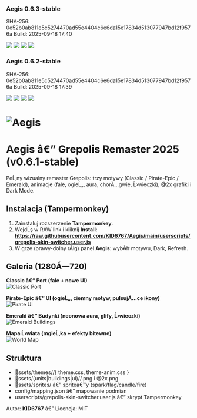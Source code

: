 ﻿### Aegis 0.6.3-stable
SHA-256: 0e52b0ab811e5c5274470ad55e4404c6e6da15e17834d513077947bd12f9576a
Build: 2025-09-18 17:40

![](assets/screens/classic_port.png)
![](assets/screens/pirate_ui.png)
![](assets/screens/emerald_buildings.png)
![](assets/screens/world_map.png)
### Aegis 0.6.2-stable
SHA-256: 0e52b0ab811e5c5274470ad55e4404c6e6da15e17834d513077947bd12f9576a
Build: 2025-09-18 17:39

![](assets/screens/classic_port.png)
![](assets/screens/pirate_ui.png)
![](assets/screens/emerald_buildings.png)
![](assets/screens/world_map.png)
# ![Aegis](assets/branding/logo.png)

# Aegis â€” Grepolis Remaster 2025 (v0.6.1-stable)

PeĹ‚ny wizualny remaster Grepolis: trzy motywy (Classic / Pirate-Epic / Emerald), animacje (fale, ogieĹ„, aura, chorÄ…gwie, Ĺ›wieczki), @2x grafiki i Dark Mode.

## Instalacja (Tampermonkey)
1. Zainstaluj rozszerzenie **Tampermonkey**.
2. WejdĹş w RAW link i kliknij **Install**:
   **https://raw.githubusercontent.com/KID6767/Aegis/main/userscripts/grepolis-skin-switcher.user.js**
3. W grze (prawy-dolny rĂłg) panel **Aegis**: wybĂłr motywu, Dark, Refresh.

## Galeria (1280Ă—720)
**Classic â€“ Port (fale + nowe UI)**  
![Classic Port](assets/screens/classic_port.png)

**Pirate-Epic â€“ UI (ogieĹ„, ciemny motyw, pulsujÄ…ce ikony)**  
![Pirate UI](assets/screens/pirate_ui.png)

**Emerald â€“ Budynki (neonowa aura, glify, Ĺ›wieczki)**  
![Emerald Buildings](assets/screens/emerald_buildings.png)

**Mapa Ĺ›wiata (mgieĹ‚ka + efekty bitewne)**  
![World Map](assets/screens/world_map.png)

## Struktura
- ssets/themes/<theme>/{ theme.css, theme-anim.css }
- ssets/(units|buildings|ui)/<theme>/<nazwa>.png i <nazwa>@2x.png
- ssets/sprites/ â€” spriteâ€™y (spark/flag/candle/fire)
- config/mapping.json â€” mapowanie podmian
- userscripts/grepolis-skin-switcher.user.js â€” skrypt Tampermonkey

Autor: **KID6767** â€” Licencja: MIT



